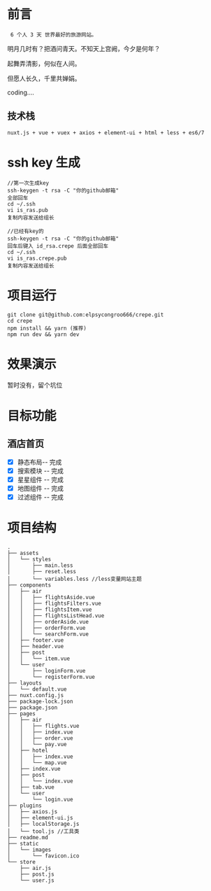 # 前言

```
 6 个人 3 天 世界最好的旅游网站。
```

明月几时有？把酒问青天。不知天上宫阙，今夕是何年？

起舞弄清影，何似在人间。

但愿人长久，千里共婵娟。

coding....

## 技术栈

```
nuxt.js + vue + vuex + axios + element-ui + html + less + es6/7
```

# ssh key 生成

```
//第一次生成key
ssh-keygen -t rsa -C "你的github邮箱"
全部回车
cd ~/.ssh
vi is_ras.pub
复制内容发送给组长
```

```
//已经有key的
ssh-keygen -t rsa -C "你的github邮箱"
回车后键入 id_rsa.crepe 后面全部回车
cd ~/.ssh
vi is_ras.crepe.pub
复制内容发送给组长
```

# 项目运行

```
git clone git@github.com:elpsycongroo666/crepe.git
cd crepe
npm install && yarn (推荐)
npm run dev && yarn dev
```

# 效果演示

暂时没有，留个坑位

# 目标功能

## 酒店首页

- [x] 静态布局-- 完成
- [x] 搜索模块 -- 完成
- [x] 星星组件 -- 完成
- [x] 地图组件 -- 完成
- [x] 过滤组件 -- 完成

# 项目结构

```
.
├── assets
│   └── styles
│       ├── main.less
│       ├── reset.less
│       └── variables.less //less变量网站主题
├── components
│   ├── air
│   │   ├── flightsAside.vue
│   │   ├── flightsFilters.vue
│   │   ├── flightsItem.vue
│   │   ├── flightsListHead.vue
│   │   ├── orderAside.vue
│   │   ├── orderForm.vue
│   │   └── searchForm.vue
│   ├── footer.vue
│   ├── header.vue
│   ├── post
│   │   └── item.vue
│   └── user
│       ├── loginForm.vue
│       └── registerForm.vue
├── layouts
│   └── default.vue
├── nuxt.config.js
├── package-lock.json
├── package.json
├── pages
│   ├── air
│   │   ├── flights.vue
│   │   ├── index.vue
│   │   ├── order.vue
│   │   └── pay.vue
│   ├── hotel
│   │   ├── index.vue
│   │   └── map.vue
│   ├── index.vue
│   ├── post
│   │   └── index.vue
│   ├── tab.vue
│   └── user
│       └── login.vue
├── plugins
│   ├── axios.js
│   ├── element-ui.js
│   ├── localStorage.js
│   └── tool.js //工具类
├── readme.md
├── static
│   └── images
│       └── favicon.ico
└── store
    ├── air.js
    ├── post.js
    └── user.js
```
